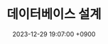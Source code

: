 ---
layout: post
title:  "데이터베이스 설계"
date:   2023-12-29 19:07:00 +0900
categories: 이론&nbsp;-&nbsp;데이터베이스
---